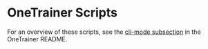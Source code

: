 # OneTrainer Scripts

For an overview of these scripts, see the
[cli-mode subsection](../README.md#cli-mode) in the OneTrainer README.
